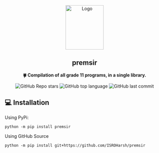 <div align="center">
  <a href="https://github.com/ISROHarsh/premsir">
    <!-- Remove this shit if necessary -->
    <img src="https://i.imgur.com/kYn4ZQu.png" alt="Logo" width="120" height="140">
  </a>
 </div> 

<h2 align="center">premsir</h3>

<p align="center">
    <b>🍀 Compilation of all grade 11 programs, in a single library.</b>
    <br><br>
    <img alt="GitHub Repo stars" src="https://img.shields.io/github/stars/ISROHarsh/premsir?style=social">
    <img alt="GitHub top language" src="https://img.shields.io/github/languages/top/ISROHarsh/premsir">
    <img alt="GitHub last commit" src="https://img.shields.io/github/last-commit/ISROHarsh/premsir">
</p>

## 💻 Installation
Using PyPi:
```
python -m pip install premsir
```

Using GitHub Source
```
python -m pip install git+https://github.com/ISROHarsh/premsir
```